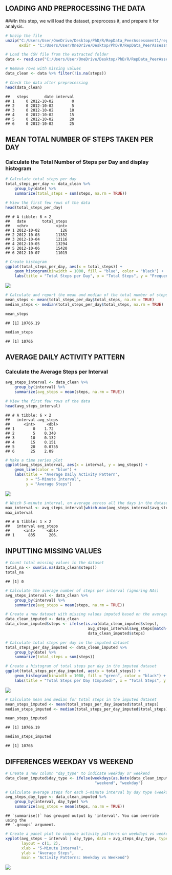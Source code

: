 ## **LOADING AND PREPROCESSING THE DATA**

###In this step, we will load the dataset, preprocess it, and prepare it
for analysis.

``` r
# Unzip the file
unzip("C:/Users/User/OneDrive/Desktop/PhD/R/RepData_PeerAssessment1/repdata_data_activity.zip", 
      exdir = "C:/Users/User/OneDrive/Desktop/PhD/R/RepData_PeerAssessment1/extracted_data")

# Load the CSV file from the extracted folder
data <- read.csv("C:/Users/User/OneDrive/Desktop/PhD/R/RepData_PeerAssessment1/extracted_data/activity.csv")

# Remove rows with missing values
data_clean <- data %>% filter(!is.na(steps))

# Check the data after preprocessing
head(data_clean)
```

    ##   steps       date interval
    ## 1     0 2012-10-02        0
    ## 2     0 2012-10-02        5
    ## 3     0 2012-10-02       10
    ## 4     0 2012-10-02       15
    ## 5     0 2012-10-02       20
    ## 6     0 2012-10-02       25

## **MEAN TOTAL NUMBER OF STEPS TAKEN PER DAY**

### Calculate the Total Number of Steps per Day and display histogram

``` r
# Calculate total steps per day
total_steps_per_day <- data_clean %>%
    group_by(date) %>%
    summarize(total_steps = sum(steps, na.rm = TRUE))

# View the first few rows of the data
head(total_steps_per_day)
```

    ## # A tibble: 6 × 2
    ##   date       total_steps
    ##   <chr>            <int>
    ## 1 2012-10-02         126
    ## 2 2012-10-03       11352
    ## 3 2012-10-04       12116
    ## 4 2012-10-05       13294
    ## 5 2012-10-06       15420
    ## 6 2012-10-07       11015

``` r
# Create histogram
ggplot(total_steps_per_day, aes(x = total_steps)) +
    geom_histogram(binwidth = 1000, fill = "blue", color = "black") +
    labs(title = "Total Steps per Day", x = "Total Steps", y = "Frequency")
```

![](PA1_template_files/figure-markdown_github/total_steps_per_day-1.png)

``` r
# Calculate and report the mean and median of the total number of steps taken per day
mean_steps <- mean(total_steps_per_day$total_steps, na.rm = TRUE)
median_steps <- median(total_steps_per_day$total_steps, na.rm = TRUE)

mean_steps
```

    ## [1] 10766.19

``` r
median_steps
```

    ## [1] 10765

## **AVERAGE DAILY ACTIVITY PATTERN**

### Calculate the Average Steps per Interval

``` r
avg_steps_interval <- data_clean %>%
    group_by(interval) %>%
    summarize(avg_steps = mean(steps, na.rm = TRUE))

# View the first few rows of the data
head(avg_steps_interval)
```

    ## # A tibble: 6 × 2
    ##   interval avg_steps
    ##      <int>     <dbl>
    ## 1        0    1.72  
    ## 2        5    0.340 
    ## 3       10    0.132 
    ## 4       15    0.151 
    ## 5       20    0.0755
    ## 6       25    2.09

``` r
# Make a time series plot
ggplot(avg_steps_interval, aes(x = interval, y = avg_steps)) +
    geom_line(color = "blue") +
    labs(title = "Average Daily Activity Pattern",
         x = "5-Minute Interval",
         y = "Average Steps")
```

![](PA1_template_files/figure-markdown_github/avg_steps_interval-1.png)

``` r
# Which 5-minute interval, on average across all the days in the dataset, contains the maximum number of steps?
max_interval <- avg_steps_interval[which.max(avg_steps_interval$avg_steps), ]
max_interval
```

    ## # A tibble: 1 × 2
    ##   interval avg_steps
    ##      <int>     <dbl>
    ## 1      835      206.

## **INPUTTING MISSING VALUES**

``` r
# Count total missing values in the dataset
total_na <- sum(is.na(data_clean$steps))
total_na
```

    ## [1] 0

``` r
# Calculate the average number of steps per interval (ignoring NAs)
avg_steps_interval <- data_clean %>%
    group_by(interval) %>%
    summarize(avg_steps = mean(steps, na.rm = TRUE))

# Create a new dataset with missing values imputed based on the average steps for the interval
data_clean_imputed <- data_clean
data_clean_imputed$steps <- ifelse(is.na(data_clean_imputed$steps),
                                    avg_steps_interval$avg_steps[match(data_clean_imputed$interval, avg_steps_interval$interval)],
                                    data_clean_imputed$steps)

# Calculate total steps per day in the imputed dataset
total_steps_per_day_imputed <- data_clean_imputed %>%
    group_by(date) %>%
    summarize(total_steps = sum(steps))

# Create a histogram of total steps per day in the imputed dataset
ggplot(total_steps_per_day_imputed, aes(x = total_steps)) +
    geom_histogram(binwidth = 1000, fill = "green", color = "black") +
    labs(title = "Total Steps per Day (Imputed)", x = "Total Steps", y = "Frequency")
```

![](PA1_template_files/figure-markdown_github/missing_values-1.png)

``` r
# Calculate mean and median for total steps in the imputed dataset
mean_steps_imputed <- mean(total_steps_per_day_imputed$total_steps)
median_steps_imputed <- median(total_steps_per_day_imputed$total_steps)

mean_steps_imputed
```

    ## [1] 10766.19

``` r
median_steps_imputed
```

    ## [1] 10765

## **DIFFERENCES WEEKDAY VS WEEKEND**

``` r
# Create a new column "day_type" to indicate weekday or weekend
data_clean_imputed$day_type <- ifelse(weekdays(as.Date(data_clean_imputed$date)) %in% c("Saturday", "Sunday"),
                                       "weekend", "weekday")

# Calculate average steps for each 5-minute interval by day type (weekday/weekend)
avg_steps_day_type <- data_clean_imputed %>%
    group_by(interval, day_type) %>%
    summarize(avg_steps = mean(steps, na.rm = TRUE))
```

    ## `summarise()` has grouped output by 'interval'. You can override using the
    ## `.groups` argument.

``` r
# Create a panel plot to compare activity patterns on weekdays vs weekends
xyplot(avg_steps ~ interval | day_type, data = avg_steps_day_type, type = "l",
       layout = c(1, 2), 
       xlab = "5-Minute Interval",
       ylab = "Average Steps",
       main = "Activity Patterns: Weekday vs Weekend")
```

![](PA1_template_files/figure-markdown_github/weekday_weekend-1.png)
